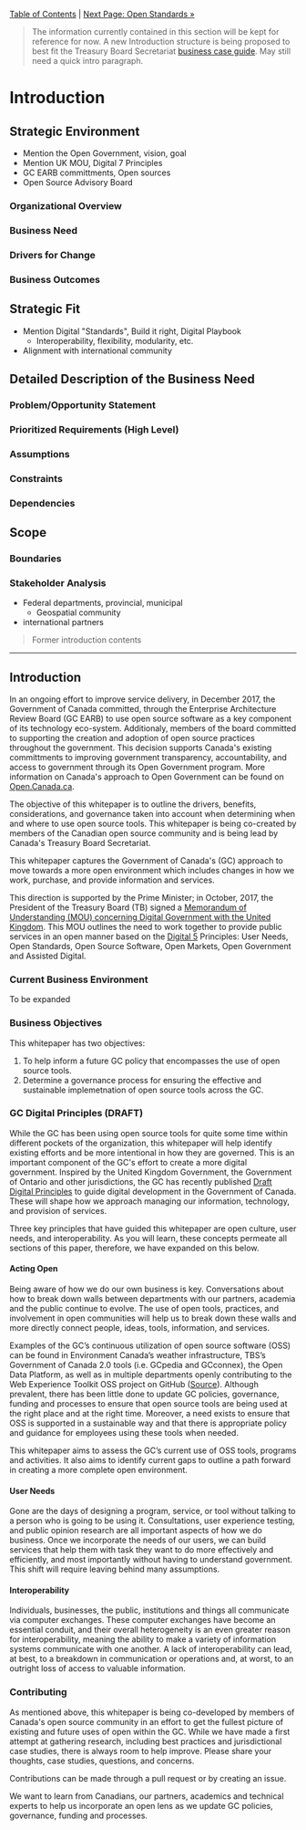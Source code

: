 [Table of Contents](../README.md#table-of-contents) | [Next Page: Open Standards »](2_Open_Standards.md)

> The information currently contained in this section will be kept for reference for now. A new Introduction structure is being proposed to best fit the Treasury Board Secretariat [business case guide](https://www.canada.ca/en/treasury-board-secretariat/services/information-technology-project-management/project-management/business-case-guide.html). May still need a quick intro paragraph.

# Introduction

## Strategic Environment

* Mention the Open Government, vision, goal
* Mention UK MOU, Digital 7 Principles
* GC EARB committments, Open sources
* Open Source Advisory Board

### Organizational Overview

### Business Need

### Drivers for Change

### Business Outcomes

## Strategic Fit

* Mention Digital "Standards", Build it right, Digital Playbook
  * Interoperability, flexibility, modularity, etc.
* Alignment with international community

## Detailed Description of the Business Need

### Problem/Opportunity Statement

### Prioritized Requirements (High Level)

### Assumptions

### Constraints

### Dependencies

## Scope

### Boundaries

### Stakeholder Analysis

* Federal departments, provincial, municipal
  * Geospatial community
* international partners

> Former introduction contents
-----------------------------------------

## Introduction

In an ongoing effort to improve service delivery, in December 2017, the Government of Canada committed, through the Enterprise Architecture Review Board (GC EARB) to use open source software as a key component of its technology eco-system. Additionaly, members of the board committed to supporting the creation and adoption of open source practices throughout the government. This decision supports Canada's existing committments to improving government transparency, accountability, and access to government through its Open Government program. More information on Canada's approach to Open Government can be found on [Open.Canada.ca](http://open.canada.ca/en/about-open-government).

The objective of this whitepaper is to outline the drivers, benefits, considerations, and governance taken into account when determining when and where to use open source tools. This whitepaper is being co-created by members of the Canadian open source community and is being lead by Canada's Treasury Board Secretariat.

This whitepaper captures the Government of Canada's (GC) approach to move towards a more open environment which includes changes in how we work, purchase, and provide information and services.

This direction is supported by the Prime Minister; in October, 2017, the President of the Treasury Board (TB) signed a [Memorandum of Understanding (MOU) concerning Digital Government with the United Kingdom](https://www.canada.ca/en/treasury-board-secretariat/services/innovation/memorandum-understanding-concerning-digital-government.html). This MOU outlines the need to work together to provide public services in an open manner based on the [Digital 5](https://en.wikipedia.org/wiki/Digital_5) Principles: User Needs, Open Standards, Open Source Software, Open Markets, Open Government and Assisted Digital.

### Current Business Environment

To be expanded

### Business Objectives

This whitepaper has two objectives:
1) To help inform a future GC policy that encompasses the use of open source tools.
2) Determine a governance process for ensuring the effective and sustainable implemetnation of open source tools across the GC.

### GC Digital Principles (DRAFT)

While the GC has been using open source tools for quite some time within different pockets of the organization, this whitepaper will help identify existing efforts and be more intentional in how they are governed. This is an important component of the GC's effort to create a more digital government. Inspired by the United Kingdom Government, the Government of Ontario and other jurisdictions, the GC has recently published [Draft Digital Principles](http://open.canada.ca/en/blog/digital-principles) to guide digital development in the Government of Canada. These will shape how we approach managing our information, technology, and provision of services.

Three key principles that have guided this whitepaper are open culture, user needs, and interoperability. As you will learn, these concepts permeate all sections of this paper, therefore, we have expanded on this below.

#### Acting Open

Being aware of how we do our own business is key. Conversations about how to break down walls between departments with our partners, academia and the public continue to evolve. The use of open tools, practices, and involvement in open communities will help us to break down these walls and more directly connect people, ideas, tools, information, and services.

Examples of the GC’s continuous utilization of open source software (OSS) can be found in Environment Canada’s weather infrastructure, TBS’s Government of Canada 2.0 tools (i.e. GCpedia and GCconnex), the Open Data Platform, as well as in multiple departments openly contributing to the Web Experience Toolkit OSS project on GitHub ([Source](http://www.ssc-spc.gc.ca/pages/itir-triti/itir-triti-afac-271115-pres1-eng.html)). Although prevalent, there has been little done to update GC policies, governance, funding and processes to ensure that open source tools are being used at the right place and at the right time. Moreover, a need exists to ensure that OSS is supported in a sustainable way and that there is appropriate policy and guidance for employees using these tools when needed.

This whitepaper aims to assess the GC’s current use of OSS tools, programs and activities. It also aims to identify current gaps to outline a path forward in creating a more complete open environment.

#### User Needs

Gone are the days of designing a program, service, or tool without talking to a person who is going to be using it. Consultations, user experience testing, and public opinion research are all important aspects of how we do business. Once we incorporate the needs of our users, we can build services that help them with task they want to do more effectively and efficiently, and most importantly without having to understand government. This shift will require leaving behind many assumptions.

#### Interoperability

Individuals, businesses, the public, institutions and things all communicate via computer exchanges. These computer exchanges have become an essential conduit, and their overall heterogeneity is an even greater reason for interoperability, meaning the ability to make a variety of information systems communicate with one another.  A lack of interoperability can lead, at best, to a breakdown in communication or operations and, at worst, to an outright loss of access to valuable information.

### Contributing

As mentioned above, this whitepaper is being co-developed by members of Canada's open source community in an effort to get the fullest picture of existing and future uses of open within the GC. While we have made a first attempt at gathering research, including best practices and jurisdictional case studies, there is always room to help improve. Please share your thoughts, case studies, questions, and concerns.

Contributions can be made through a pull request or by creating an issue.

We want to learn from Canadians, our partners, academics and technical experts to help us incorporate an open lens as we update GC policies, governance, funding and processes.
